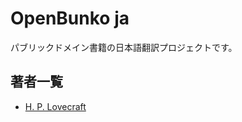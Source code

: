 # OpenBunko ja

パブリックドメイン書籍の日本語翻訳プロジェクトです。

## 著者一覧

- [H. P. Lovecraft](./H_P_Lovecraft/README.md)
